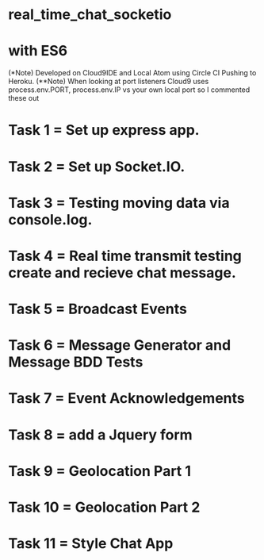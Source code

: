 # real_time_chat_socketio 
# with ES6
(*Note) Developed on Cloud9IDE and Local Atom using Circle CI Pushing to Heroku.
(**Note) When looking at port listeners Cloud9 uses process.env.PORT, process.env.IP vs your own local port so I commented these out

# Task 1  = Set up express app.
# Task 2  = Set up Socket.IO.
# Task 3  = Testing moving data via console.log.
# Task 4  = Real time transmit testing create and recieve chat message.
# Task 5  = Broadcast Events
# Task 6  = Message Generator and Message BDD Tests
# Task 7  = Event Acknowledgements
# Task 8  = add a Jquery form
# Task 9  = Geolocation Part 1
# Task 10 = Geolocation Part 2
# Task 11 = Style Chat App